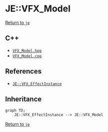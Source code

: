 # JE::VFX_Model

[Return to `je`](/docs/je.md)

## C++

- [`VFX_Model.hpp`](/src/je/VFX_Model.hpp)
- [`VFX_Model.cpp`](/src/je/VFX_Model.cpp)

## References

- [`JE::VFX_EffectInstance`](/docs/je/VFX_EffectInstance.md)

## Inheritance

```mermaid
graph TD;
    JE::VFX_EffectInstance --> JE::VFX_Model
```

[Return to `je`](/docs/je.md)